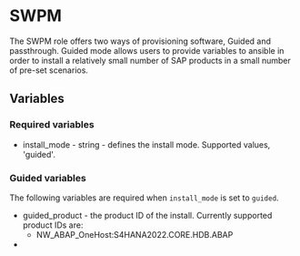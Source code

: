 # SWPM

The SWPM role offers two ways of provisioning software, Guided and passthrough.
Guided mode allows users to provide variables to ansible in order to install a
relatively small number of SAP products in a small number of pre-set scenarios.

## Variables

### Required variables

* install_mode - string - defines the install mode. Supported values, 'guided'.

### Guided variables

The following variables are required when `install_mode` is set to `guided`.

* guided_product - the product ID of the install. Currently supported product
  IDs are:
  * NW_ABAP_OneHost:S4HANA2022.CORE.HDB.ABAP
*